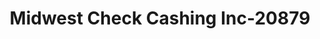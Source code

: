 ---
f_zip-code: 51103
f_state-code: IA
title: Midwest Check Cashing Inc-20879
f_phone: 712-258-8542
f_city-only: Sioux City
f_address: 1419 Hamilton Blvd Ste 2 Sioux City
f_location-unique-id: '20879'
slug: midwest-check-cashing-inc-20879
updated-on: '2024-05-30T13:46:58.046Z'
created-on: '2024-05-30T13:36:59.803Z'
published-on: '2024-05-30T13:54:32.469Z'
f_city-state: cms/city/sioux-city-ia.md
f_company: cms/company/midwest-check-cashing-inc.md
f_state: cms/state/iowa.md
layout: '[payday-loan].html'
tags: payday-loan
---